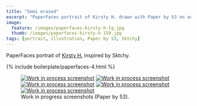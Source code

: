 ```yaml
---
title: "Semi erased"
excerpt: "PaperFaces portrait of Kirsty H. drawn with Paper by 53 on an iPad."
image: 
  feature: /images/paperfaces-kirsty-h-lg.jpg
  thumb: /images/paperfaces-kirsty-h-150.jpg
tags: [portrait, illustration, Paper by 53, Sktchy]
---
```


PaperFaces portrait of [Kirsty H.](http://sktchy.com/A73olc) inspired by Sktchy.

{% include boilerplate/paperfaces-4.html %}

<figure class="third">
	<a href="{{ site.url }}/images/paperfaces-kirsty-h-process-1-lg.jpg"><img src="{{ site.url }}/images/paperfaces-kirsty-h-process-1-750.jpg" alt="Work in process screenshot"></a>
	<a href="{{ site.url }}/images/paperfaces-kirsty-h-process-2-lg.jpg"><img src="{{ site.url }}/images/paperfaces-kirsty-h-process-2-600.jpg" alt="Work in process screenshot"></a>
	<a href="{{ site.url }}/images/paperfaces-kirsty-h-process-3-lg.jpg"><img src="{{ site.url }}/images/paperfaces-kirsty-h-process-3-600.jpg" alt="Work in process screenshot"></a>
	<a href="{{ site.url }}/images/paperfaces-kirsty-h-process-4-lg.jpg"><img src="{{ site.url }}/images/paperfaces-kirsty-h-process-4-600.jpg" alt="Work in process screenshot"></a>
	<a href="{{ site.url }}/images/paperfaces-kirsty-h-process-5-lg.jpg"><img src="{{ site.url }}/images/paperfaces-kirsty-h-process-5-600.jpg" alt="Work in process screenshot"></a>
	<figcaption>Work in progress screenshots (Paper by 53).</figcaption>
</figure>
